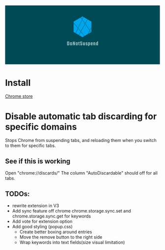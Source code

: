 ![DoNotSuspend logo](https://github.com/MartinWie/DoNotSuspend/blob/main/DoNotSuspend_logo.png)

# Install
[Chrome store](https://chrome.google.com/webstore/detail/piohlfbmepkepkoiacedlalbmbkjfphc)


# Disable automatic tab discarding for specific domains
Stops Chrome from suspending tabs, and reloading them when you switch to them for specific tabs.


## See if this is working
Open "chrome://discards/" 
The column "AutoDiscardable" should off for all tabs.


## TODOs: 
- rewrite extension in V3
- Add sync feature off chrome chrome.storage.sync.set and chrome.storage.sync.get for keywords
- Add vote for extension option
- Add good styling (popup.css)
    - Create better boxing around entries
    - Move the remove button to the right side
    - Wrap keywords into text fields(size visual limitation)
